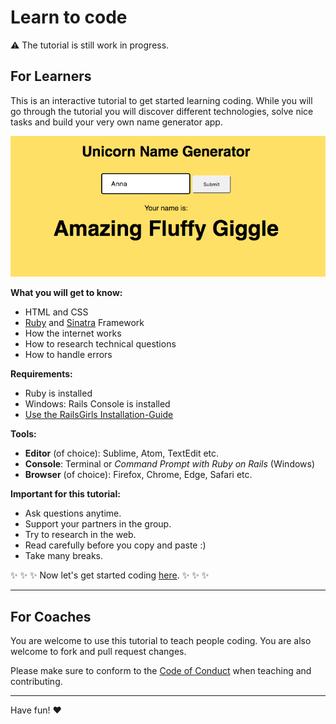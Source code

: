 # Learn to code

:warning: The tutorial is still work in progress.

## For Learners

This is an interactive tutorial to get started learning coding. While you will go through the tutorial you will discover different technologies, solve nice tasks and build your very own name generator app.

![Screenshot of the app](/pictures/name-generator.png)

**What you will get to know:**
  - HTML and CSS
  - [Ruby](http://tryruby.org) and [Sinatra](http://www.sinatrarb.com/) Framework
  - How the internet works
  - How to research technical questions
  - How to handle errors

**Requirements:**
  - Ruby is installed
  - Windows: Rails Console is installed
  - [Use the RailsGirls Installation-Guide](http://guides.railsgirls.com/install)

**Tools:**
  - **Editor** (of choice): Sublime, Atom, TextEdit etc.
  - **Console**: Terminal or *Command Prompt with Ruby on Rails* (Windows)
  - **Browser** (of choice): Firefox, Chrome, Edge, Safari etc.

**Important for this tutorial:**
  - Ask questions anytime.
  - Support your partners in the group.
  - Try to research in the web.
  - Read carefully before you copy and paste :)
  - Take many breaks.

:sparkles: :sparkles: :sparkles: Now let's get started coding [here](/tutorial_en.md). :sparkles: :sparkles: :sparkles:

---

## For Coaches

You are welcome to use this tutorial to teach people coding. You are also welcome to fork and pull request changes.

Please make sure to conform to the [Code of Conduct](http://berlincodeofconduct.org/) when teaching and contributing.

---

Have fun! ♥︎
